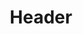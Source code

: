 ---
layout: component
js: component-header
title: Header
intro: |-
  Tempora ipsum debitis vitae repudiandae! Dolore provident molestias facere beatae pariatur est at vel sequi? Sint, labore at? Hic reiciendis ipsa labore?
sections:
  - title: Basic
    type: examples
    description: |-
      Tempora ipsum debitis vitae repudiandae! Dolore provident molestias facere beatae pariatur est at vel sequi? Sint, labore at? Hic reiciendis ipsa labore? Tempora ipsum debitis vitae repudiandae! Dolore provident molestias facere beatae pariatur est at vel sequi? Sint, labore at? Hic reiciendis ipsa labore?
    examples:
      - component: libraries/basic/patterns/headers/basic.liquid
        links:
          - url: '#'
            text: Travel
            current: true
          - url: '#'
            text: Calendar
  - title: Icon Links
    type: examples
    description: |-
      Tempora ipsum debitis vitae repudiandae! Dolore provident molestias facere beatae pariatur est at vel sequi? Sint, labore at? Hic reiciendis ipsa labore? Tempora ipsum debitis vitae repudiandae! Dolore provident molestias facere beatae pariatur est at vel sequi? Sint, labore at? Hic reiciendis ipsa labore?
    examples:
      - component: libraries/basic/patterns/headers/icons.liquid
        links:
          - url: '#'
            text: Travel
            icon: website
            current: true
          - url: '#'
            text: Calendar
            icon: calendar
---